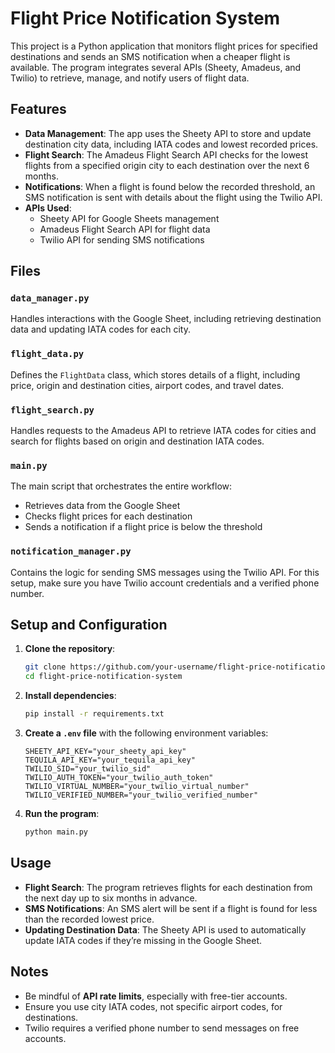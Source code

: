 
# Flight Price Notification System

This project is a Python application that monitors flight prices for specified destinations and sends an SMS notification when a cheaper flight is available. The program integrates several APIs (Sheety, Amadeus, and Twilio) to retrieve, manage, and notify users of flight data.

## Features
- **Data Management**: The app uses the Sheety API to store and update destination city data, including IATA codes and lowest recorded prices.
- **Flight Search**: The Amadeus Flight Search API checks for the lowest flights from a specified origin city to each destination over the next 6 months.
- **Notifications**: When a flight is found below the recorded threshold, an SMS notification is sent with details about the flight using the Twilio API.
- **APIs Used**:
  - Sheety API for Google Sheets management
  - Amadeus Flight Search API for flight data
  - Twilio API for sending SMS notifications

## Files

### `data_manager.py`
Handles interactions with the Google Sheet, including retrieving destination data and updating IATA codes for each city.

### `flight_data.py`
Defines the `FlightData` class, which stores details of a flight, including price, origin and destination cities, airport codes, and travel dates.

### `flight_search.py`
Handles requests to the Amadeus API to retrieve IATA codes for cities and search for flights based on origin and destination IATA codes.

### `main.py`
The main script that orchestrates the entire workflow:
- Retrieves data from the Google Sheet
- Checks flight prices for each destination
- Sends a notification if a flight price is below the threshold

### `notification_manager.py`
Contains the logic for sending SMS messages using the Twilio API. For this setup, make sure you have Twilio account credentials and a verified phone number.

## Setup and Configuration

1. **Clone the repository**:
   ```bash
   git clone https://github.com/your-username/flight-price-notification-system.git
   cd flight-price-notification-system
   ```

2. **Install dependencies**:
   ```bash
   pip install -r requirements.txt
   ```

3. **Create a `.env` file** with the following environment variables:
   ```plaintext
   SHEETY_API_KEY="your_sheety_api_key"
   TEQUILA_API_KEY="your_tequila_api_key"
   TWILIO_SID="your_twilio_sid"
   TWILIO_AUTH_TOKEN="your_twilio_auth_token"
   TWILIO_VIRTUAL_NUMBER="your_twilio_virtual_number"
   TWILIO_VERIFIED_NUMBER="your_twilio_verified_number"
   ```

4. **Run the program**:
   ```bash
   python main.py
   ```

## Usage

- **Flight Search**: The program retrieves flights for each destination from the next day up to six months in advance.
- **SMS Notifications**: An SMS alert will be sent if a flight is found for less than the recorded lowest price.
- **Updating Destination Data**: The Sheety API is used to automatically update IATA codes if they’re missing in the Google Sheet.

## Notes
- Be mindful of **API rate limits**, especially with free-tier accounts.
- Ensure you use city IATA codes, not specific airport codes, for destinations.
- Twilio requires a verified phone number to send messages on free accounts.
